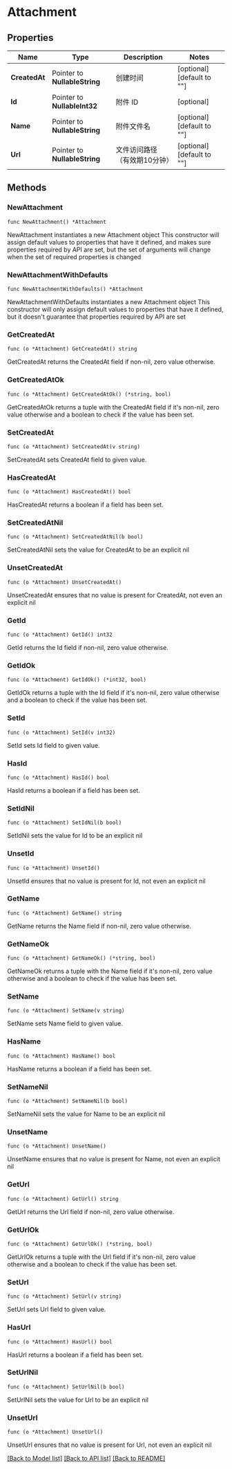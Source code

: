 # Attachment

## Properties

Name | Type | Description | Notes
------------ | ------------- | ------------- | -------------
**CreatedAt** | Pointer to **NullableString** | 创建时间 | [optional] [default to ""]
**Id** | Pointer to **NullableInt32** | 附件 ID | [optional] 
**Name** | Pointer to **NullableString** | 附件文件名 | [optional] [default to ""]
**Url** | Pointer to **NullableString** | 文件访问路径（有效期10分钟） | [optional] [default to ""]

## Methods

### NewAttachment

`func NewAttachment() *Attachment`

NewAttachment instantiates a new Attachment object
This constructor will assign default values to properties that have it defined,
and makes sure properties required by API are set, but the set of arguments
will change when the set of required properties is changed

### NewAttachmentWithDefaults

`func NewAttachmentWithDefaults() *Attachment`

NewAttachmentWithDefaults instantiates a new Attachment object
This constructor will only assign default values to properties that have it defined,
but it doesn't guarantee that properties required by API are set

### GetCreatedAt

`func (o *Attachment) GetCreatedAt() string`

GetCreatedAt returns the CreatedAt field if non-nil, zero value otherwise.

### GetCreatedAtOk

`func (o *Attachment) GetCreatedAtOk() (*string, bool)`

GetCreatedAtOk returns a tuple with the CreatedAt field if it's non-nil, zero value otherwise
and a boolean to check if the value has been set.

### SetCreatedAt

`func (o *Attachment) SetCreatedAt(v string)`

SetCreatedAt sets CreatedAt field to given value.

### HasCreatedAt

`func (o *Attachment) HasCreatedAt() bool`

HasCreatedAt returns a boolean if a field has been set.

### SetCreatedAtNil

`func (o *Attachment) SetCreatedAtNil(b bool)`

 SetCreatedAtNil sets the value for CreatedAt to be an explicit nil

### UnsetCreatedAt
`func (o *Attachment) UnsetCreatedAt()`

UnsetCreatedAt ensures that no value is present for CreatedAt, not even an explicit nil
### GetId

`func (o *Attachment) GetId() int32`

GetId returns the Id field if non-nil, zero value otherwise.

### GetIdOk

`func (o *Attachment) GetIdOk() (*int32, bool)`

GetIdOk returns a tuple with the Id field if it's non-nil, zero value otherwise
and a boolean to check if the value has been set.

### SetId

`func (o *Attachment) SetId(v int32)`

SetId sets Id field to given value.

### HasId

`func (o *Attachment) HasId() bool`

HasId returns a boolean if a field has been set.

### SetIdNil

`func (o *Attachment) SetIdNil(b bool)`

 SetIdNil sets the value for Id to be an explicit nil

### UnsetId
`func (o *Attachment) UnsetId()`

UnsetId ensures that no value is present for Id, not even an explicit nil
### GetName

`func (o *Attachment) GetName() string`

GetName returns the Name field if non-nil, zero value otherwise.

### GetNameOk

`func (o *Attachment) GetNameOk() (*string, bool)`

GetNameOk returns a tuple with the Name field if it's non-nil, zero value otherwise
and a boolean to check if the value has been set.

### SetName

`func (o *Attachment) SetName(v string)`

SetName sets Name field to given value.

### HasName

`func (o *Attachment) HasName() bool`

HasName returns a boolean if a field has been set.

### SetNameNil

`func (o *Attachment) SetNameNil(b bool)`

 SetNameNil sets the value for Name to be an explicit nil

### UnsetName
`func (o *Attachment) UnsetName()`

UnsetName ensures that no value is present for Name, not even an explicit nil
### GetUrl

`func (o *Attachment) GetUrl() string`

GetUrl returns the Url field if non-nil, zero value otherwise.

### GetUrlOk

`func (o *Attachment) GetUrlOk() (*string, bool)`

GetUrlOk returns a tuple with the Url field if it's non-nil, zero value otherwise
and a boolean to check if the value has been set.

### SetUrl

`func (o *Attachment) SetUrl(v string)`

SetUrl sets Url field to given value.

### HasUrl

`func (o *Attachment) HasUrl() bool`

HasUrl returns a boolean if a field has been set.

### SetUrlNil

`func (o *Attachment) SetUrlNil(b bool)`

 SetUrlNil sets the value for Url to be an explicit nil

### UnsetUrl
`func (o *Attachment) UnsetUrl()`

UnsetUrl ensures that no value is present for Url, not even an explicit nil

[[Back to Model list]](../README.md#documentation-for-models) [[Back to API list]](../README.md#documentation-for-api-endpoints) [[Back to README]](../README.md)


